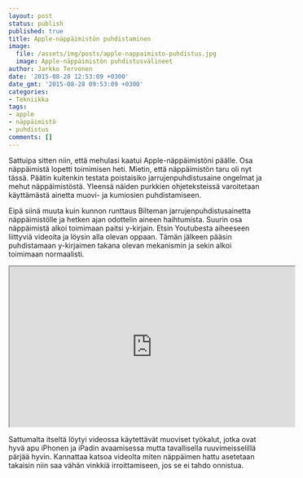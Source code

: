 ```yaml
---
layout: post
status: publish
published: true
title: Apple-näppäimistön puhdistaminen
image:
  file: /assets/img/posts/apple-nappaimisto-puhdistus.jpg
  image: Apple-näppäimistön puhdistusvälineet
author: Jarkko Tervonen
date: '2015-08-28 12:53:09 +0300'
date_gmt: '2015-08-28 09:53:09 +0300'
categories:
- Tekniikka
tags:
- apple
- näppäimistö
- puhdistus
comments: []
---
```

Sattuipa sitten niin, että mehulasi kaatui Apple-näppäimistöni päälle. Osa näppäimistä lopetti toimimisen heti. Mietin, että näppäimistön taru oli nyt tässä. Päätin kuitenkin testata poistaisiko jarrujenpuhdistusaine ongelmat ja mehut näppäimistöstä. Yleensä näiden purkkien ohjeteksteissä varoitetaan käyttämästä ainetta muovi- ja kumiosien puhdistamiseen.

Eipä siinä muuta kuin kunnon runttaus Bilteman jarrujenpuhdistusainetta näppäimistölle ja hetken ajan odottelin aineen haihtumista. Suurin osa näppäimistä alkoi toimimaan paitsi y-kirjain. Etsin Youtubesta aiheeseen liittyviä videoita ja löysin alla olevan oppaan. Tämän jälkeen pääsin puhdistamaan y-kirjaimen takana olevan mekanismin ja sekin alkoi toimimaan normaalisti.

<amp-iframe width="560" height="315" sandbox="allow-scripts allow-same-origin" layout="responsive" src="https://www.youtube.com/embed/G_Cue2IlXIg">
  <noscript><iframe src="https://www.youtube.com/embed/G_Cue2IlXIg" width="560" height="315"></iframe></noscript>
</amp-iframe>

Sattumalta itseltä löytyi videossa käytettävät muoviset työkalut, jotka ovat hyvä apu iPhonen ja iPadin avaamisessa mutta tavallisella ruuvimeisselillä pärjää hyvin. Kannattaa katsoa videolta miten näppäimen hattu asetetaan takaisin niin saa vähän vinkkiä irroittamiseen, jos se ei tahdo onnistua.
